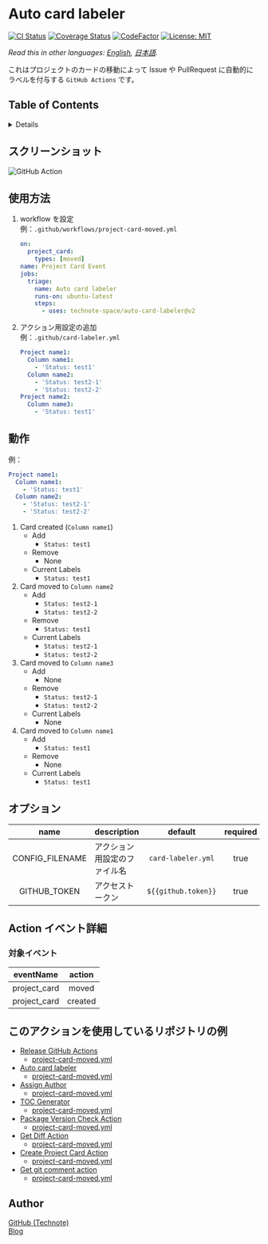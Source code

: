 # Auto card labeler

[![CI Status](https://github.com/technote-space/auto-card-labeler/workflows/CI/badge.svg)](https://github.com/technote-space/auto-card-labeler/actions)
[![Coverage Status](https://coveralls.io/repos/github/technote-space/auto-card-labeler/badge.svg?branch=master)](https://coveralls.io/github/technote-space/auto-card-labeler?branch=master)
[![CodeFactor](https://www.codefactor.io/repository/github/technote-space/auto-card-labeler/badge)](https://www.codefactor.io/repository/github/technote-space/auto-card-labeler)
[![License: MIT](https://img.shields.io/badge/License-MIT-blue.svg)](https://github.com/technote-space/auto-card-labeler/blob/master/LICENSE)

*Read this in other languages: [English](README.md), [日本語](README.ja.md).*

これはプロジェクトのカードの移動によって Issue や PullRequest に自動的にラベルを付与する `GitHub Actions` です。

## Table of Contents

<!-- START doctoc generated TOC please keep comment here to allow auto update -->
<!-- DON'T EDIT THIS SECTION, INSTEAD RE-RUN doctoc TO UPDATE -->
<details>
<summary>Details</summary>

- [スクリーンショット](#%E3%82%B9%E3%82%AF%E3%83%AA%E3%83%BC%E3%83%B3%E3%82%B7%E3%83%A7%E3%83%83%E3%83%88)
- [使用方法](#%E4%BD%BF%E7%94%A8%E6%96%B9%E6%B3%95)
- [動作](#%E5%8B%95%E4%BD%9C)
- [オプション](#%E3%82%AA%E3%83%97%E3%82%B7%E3%83%A7%E3%83%B3)
- [Action イベント詳細](#action-%E3%82%A4%E3%83%99%E3%83%B3%E3%83%88%E8%A9%B3%E7%B4%B0)
  - [対象イベント](#%E5%AF%BE%E8%B1%A1%E3%82%A4%E3%83%99%E3%83%B3%E3%83%88)
- [このアクションを使用しているリポジトリの例](#%E3%81%93%E3%81%AE%E3%82%A2%E3%82%AF%E3%82%B7%E3%83%A7%E3%83%B3%E3%82%92%E4%BD%BF%E7%94%A8%E3%81%97%E3%81%A6%E3%81%84%E3%82%8B%E3%83%AA%E3%83%9D%E3%82%B8%E3%83%88%E3%83%AA%E3%81%AE%E4%BE%8B)
- [Author](#author)

</details>
<!-- END doctoc generated TOC please keep comment here to allow auto update -->

## スクリーンショット
![GitHub Action](https://raw.githubusercontent.com/technote-space/auto-card-labeler/images/screenshot.gif)

## 使用方法
1. workflow を設定  
   例：`.github/workflows/project-card-moved.yml`
   ```yaml
   on:
     project_card:
       types: [moved]
   name: Project Card Event
   jobs:
     triage:
       name: Auto card labeler
       runs-on: ubuntu-latest
       steps:
         - uses: technote-space/auto-card-labeler@v2
   ```
1. アクション用設定の追加  
   例：`.github/card-labeler.yml`
   ```yaml
   Project name1:
     Column name1:
       - 'Status: test1'
     Column name2:
       - 'Status: test2-1'
       - 'Status: test2-2'
   Project name2:
     Column name3:
       - 'Status: test1'
   ```

## 動作
例：
```yaml
Project name1:
  Column name1:
    - 'Status: test1'
  Column name2:
    - 'Status: test2-1'
    - 'Status: test2-2'
```
1. Card created (`Column name1`)
   - Add
     - `Status: test1`
   - Remove
     - None
   - Current Labels
     - `Status: test1`
1. Card moved to `Column name2`
   - Add
     - `Status: test2-1`
     - `Status: test2-2`
   - Remove
     - `Status: test1`
   - Current Labels
     - `Status: test2-1`
     - `Status: test2-2`
1. Card moved to `Column name3`
   - Add
     - None
   - Remove
     - `Status: test2-1`
     - `Status: test2-2`
   - Current Labels
     - None
1. Card moved to `Column name1`
   - Add
     - `Status: test1`
   - Remove
     - None
   - Current Labels
     - `Status: test1`

## オプション
| name | description | default | required | e.g. |
|:---:|:---|:---:|:---:|:---:|
| CONFIG_FILENAME | アクション用設定のファイル名 | `card-labeler.yml` | true | `card-labeler-setting.yml` |
| GITHUB_TOKEN | アクセストークン | `${{github.token}}` | true | `${{secrets.ACCESS_TOKEN}}` |

## Action イベント詳細
### 対象イベント
| eventName | action |
|:---:|:---:|
|project_card|moved|
|project_card|created|

## このアクションを使用しているリポジトリの例
- [Release GitHub Actions](https://github.com/technote-space/release-github-actions)
  - [project-card-moved.yml](https://github.com/technote-space/release-github-actions/blob/master/.github/workflows/project-card-moved.yml)
- [Auto card labeler](https://github.com/technote-space/auto-card-labeler)
  - [project-card-moved.yml](https://github.com/technote-space/auto-card-labeler/blob/master/.github/workflows/project-card-moved.yml)
- [Assign Author](https://github.com/technote-space/assign-author)
  - [project-card-moved.yml](https://github.com/technote-space/assign-author/blob/master/.github/workflows/project-card-moved.yml)
- [TOC Generator](https://github.com/technote-space/toc-generator)
  - [project-card-moved.yml](https://github.com/technote-space/toc-generator/blob/master/.github/workflows/project-card-moved.yml)
- [Package Version Check Action](https://github.com/technote-space/package-version-check-action)
  - [project-card-moved.yml](https://github.com/technote-space/package-version-check-action/blob/master/.github/workflows/project-card-moved.yml)
- [Get Diff Action](https://github.com/technote-space/get-diff-action)
  - [project-card-moved.yml](https://github.com/technote-space/get-diff-action/blob/master/.github/workflows/project-card-moved.yml)
- [Create Project Card Action](https://github.com/technote-space/create-project-card-action)
  - [project-card-moved.yml](https://github.com/technote-space/create-project-card-action/blob/master/.github/workflows/project-card-moved.yml)
- [Get git comment action](https://github.com/technote-space/get-git-comment-action)
  - [project-card-moved.yml](https://github.com/technote-space/get-git-comment-action/blob/master/.github/workflows/project-card-moved.yml)

## Author
[GitHub (Technote)](https://github.com/technote-space)  
[Blog](https://technote.space)
